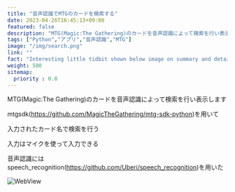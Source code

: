 ```yaml
---
title: "音声認識でMTGのカードを検索する"
date: 2023-04-26T16:45:13+09:00
featured: false
description: "MTG(Magic:The Gathering)のカードを音声認識によって検索を行い表示します<br>マイクを使って検索ができます"
tags: ["Python","アプリ","音声認識","MTG"]
image: "/img/search.png"
link: ""
fact: "Interesting little tidbit shown below image on summary and detail page"
weight: 500
sitemap:
  priority : 0.8
---
```


MTG(Magic:The Gathering)のカードを音声認識によって検索を行い表示します

mtgsdk(https://github.com/MagicTheGathering/mtg-sdk-python)を用いて

入力されたカード名で検索を行う

入力はマイクを使って入力できる

音声認識にはspeech_recognition(https://github.com/Uberi/speech_recognition)を用いた

![WebView](/img/search.png)
